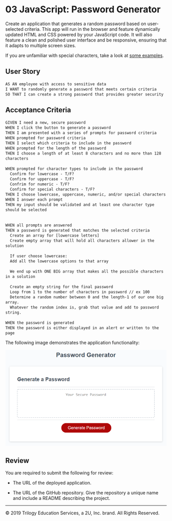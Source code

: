 # 03 JavaScript: Password Generator

Create an application that generates a random password based on user-selected criteria. This app will run in the browser and feature dynamically updated HTML and CSS powered by your JavaScript code. It will also feature a clean and polished user interface and be responsive, ensuring that it adapts to multiple screen sizes.

If you are unfamiliar with special characters, take a look at [some examples](https://www.owasp.org/index.php/Password_special_characters).

## User Story

```
AS AN employee with access to sensitive data
I WANT to randomly generate a password that meets certain criteria
SO THAT I can create a strong password that provides greater security
```

## Acceptance Criteria

```
GIVEN I need a new, secure password
WHEN I click the button to generate a password
THEN I am presented with a series of prompts for password criteria
WHEN prompted for password criteria
THEN I select which criteria to include in the password
WHEN prompted for the length of the password
THEN I choose a length of at least 8 characters and no more than 128 characters

WHEN prompted for character types to include in the password 
  Confirm for lowercase - T/F?
  Confirm for uppercase - T/F?
  Confrim for numeric - T/F?
  Confirm for special characters - T/F?
THEN I choose lowercase, uppercase, numeric, and/or special characters
WHEN I answer each prompt
THEN my input should be validated and at least one character type should be selected


WHEN all prompts are answered
THEN a password is generated that matches the selected criteria
  Create an array for [lowercase letters]
  Create empty array that will hold all characters allower in the solution 

  If user choose lowercase:
  Add all the lowercase options to that array

  We end up with ONE BIG array that makes all the possible characters in a solution 

  Create an empty string for the final password
  Loop from 1 to the number of characters in password // ex 100
  Determine a random number between 0 and the length-1 of our one big array. 
  Whatever the random index is, grab that value and add to password string. 

WHEN the password is generated
THEN the password is either displayed in an alert or written to the page
```

The following image demonstrates the application functionality:

![password generator demo](./Assets/03-javascript-homework-demo.png)

## Review

You are required to submit the following for review:

* The URL of the deployed application.

* The URL of the GitHub repository. Give the repository a unique name and include a README describing the project.

- - -
© 2019 Trilogy Education Services, a 2U, Inc. brand. All Rights Reserved.
